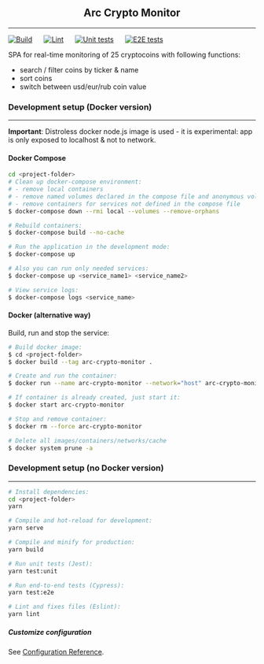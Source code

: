 <h2 align="center"> Arc Crypto Monitor</h1>

---

[![Build](https://github.com/arcbjorn/arc-crypto-monitor/actions/workflows/build.yml/badge.svg)](https://github.com/arcbjorn/arc-crypto-monitor/actions?query=build)
&nbsp;&nbsp;&nbsp;&nbsp; [![Lint](https://github.com/arcbjorn/arc-crypto-monitor/actions/workflows/lint.yml/badge.svg)](https://github.com/arcbjorn/arc-crypto-monitor/actions?query=lint)
&nbsp;&nbsp;&nbsp;&nbsp; [![Unit tests](https://github.com/arcbjorn/arc-crypto-monitor/actions/workflows/test-unit.yml/badge.svg)](https://github.com/arcbjorn/arc-crypto-monitor/actions?query=test-unit)
&nbsp;&nbsp;&nbsp;&nbsp; [![E2E tests](https://github.com/arcbjorn/arc-crypto-monitor/actions/workflows/test-e2e.yml/badge.svg)](https://github.com/arcbjorn/arc-crypto-monitor/actions?query=test-e2e)

SPA for real-time monitoring of 25 cryptocoins with following functions:

- search / filter coins by ticker & name
- sort coins
- switch between usd/eur/rub coin value

### Development setup (Docker version)

---

**Important**: Distroless docker node.js image is used - it is experimental: app is only exposed to localhost & not to network.

#### Docker Compose

```bash
cd <project-folder>
# Clean up docker-compose environment:
# - remove local containers
# - remove named volumes declared in the compose file and anonymous volumes attached to containers
# - remove containers for services not defined in the compose file
$ docker-compose down --rmi local --volumes --remove-orphans

# Rebuild containers:
$ docker-compose build --no-cache

# Run the application in the development mode:
$ docker-compose up

# Also you can run only needed services:
$ docker-compose up <service_name1> <service_name2>

# View service logs:
$ docker-compose logs <service_name>

```

#### Docker (alternative way)

Build, run and stop the service:

```bash
# Build docker image:
$ cd <project-folder>
$ docker build --tag arc-crypto-monitor .

# Create and run the container:
$ docker run --name arc-crypto-monitor --network="host" arc-crypto-monitor node_modules/.bin/vue-cli-service serve

# If container is already created, just start it:
$ docker start arc-crypto-monitor

# Stop and remove container:
$ docker rm --force arc-crypto-monitor

# Delete all images/containers/networks/cache
$ docker system prune -a
```

### Development setup (no Docker version)

---

```bash
# Install dependencies:
cd <project-folder>
yarn
```

```bash
# Compile and hot-reload for development:
yarn serve
```

```bash
# Compile and minify for production:
yarn build
```

```bash
# Run unit tests (Jest):
yarn test:unit
```

```bash
# Run end-to-end tests (Cypress):
yarn test:e2e
```

```bash
# Lint and fixes files (Eslint):
yarn lint
```

##### Customize configuration

See [Configuration Reference](https://cli.vuejs.org/config/).
